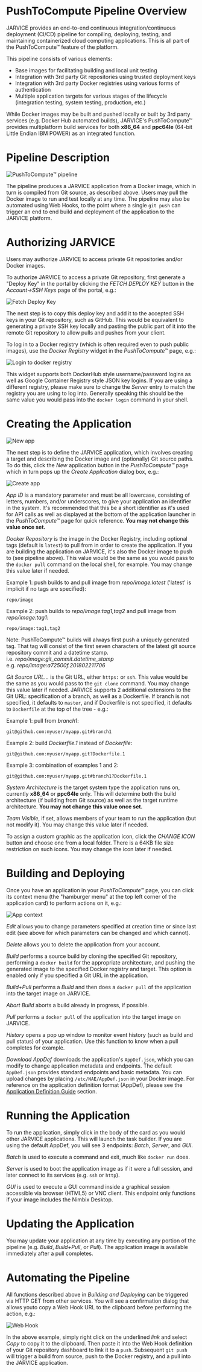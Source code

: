 # PushToCompute Pipeline Overview

JARVICE provides an end-to-end continuous integration/continuous deployment (CI/CD) pipeline for compiling, deploying, testing, and maintaining containerized cloud computing applications.  This is all part of the PushToCompute&trade; feature of the platform.

This pipeline consists of various elements:

- Base images for facilitating building and local unit testing
- Integration with 3rd party Git repositories using trusted deployment keys
- Integration with 3rd party Docker registries using various forms of authentication
- Multiple application targets for various stages of the lifecycle (integration testing, system testing, production, etc.)

While Docker images may be built and pushed locally or built by 3rd party services (e.g. Docker Hub automated builds), JARVICE's PushToCompute&trade; provides multiplatform build services for both **x86_64** and **ppc64le** (64-bit Little Endian IBM POWER) as an integrated function.

# Pipeline Description

![PushToCompute&trade; pipeline](pipeline.svg)

The pipeline produces a JARVICE application from a Docker image, which in turn is compiled from Git source, as described above.  Users may pull the Docker image to run and test locally at any time.  The pipeline may also be automated using Web Hooks, to the point where a single `git push` can trigger an end to end build and deployment of the application to the JARVICE platform.

# Authorizing JARVICE

Users may authorize JARVICE to access private Git repositories and/or Docker images.

To authorize JARVICE to access a private Git repository, first generate a "Deploy Key" in the portal by clicking the *FETCH DEPLOY KEY* button in the *Account->SSH Keys* page of the portal, e.g.:

![Fetch Deploy Key](deploykey.png)

The next step is to copy this deploy key and add it to the accepted SSH keys in your Git repository, such as GitHub.  This would be equivalent to generating a private SSH key locally and pasting the public part of it into the remote Git repository to allow pulls and pushes from your client.

To log in to a Docker registry (which is often required even to push public images), use the *Docker Registry* widget in the *PushToCompute&trade;* page, e.g.:

![Login to docker registry](registry_login.png)

This widget supports both DockerHub style username/password logins as well as Google Container Registry style JSON key logins.  If you are using a different registry, please make sure to change the *Server* entry to match the registry you are using to log into.  Generally speaking this should be the same value you would pass into the `docker login` command in your shell.

# Creating the Application

![New app](newapp.png)

The next step is to define the JARVICE application, which involves creating a target and describing the Docker image and (optionally) Git source paths.  To do this, click the *New* application button in the *PushToCompute&trade;* page which in turn pops up the *Create Application* dialog box, e.g.:

![Create app](createapp.png)

*App ID* is a mandatory parameter and must be all lowercase, consisting of letters, numbers, and/or underscores, to give your application an identifier in the system.  It's recommended that this be a short identifier as it's used for API calls as well as displayed at the bottom of the application launcher in the *PushToCompute&trade;* page for quick reference.  **You may not change this value once set.**

*Docker Repository* is the image in the Docker Registry, including optional tags (default is `latest`) to pull from in order to create the application.  If you are building the application on JARVICE, it's also the Docker image to push to (see pipeline above).  This value would be the same as you would pass to the `docker pull` command on the local shell, for example.  You may change this value later if needed.

Example 1: push builds to and pull image from *repo/image:latest* ('latest' is implicit if no tags are specified):

`repo/image`

Example 2: push builds to *repo/image:tag1,tag2* and pull image from *repo/image:tag1*:

`repo/image:tag1,tag2`

Note: PushToCompute&trade; builds will always first push a uniquely generated tag.  That tag will consist of the first seven characters of the latest git source repository commit and a datetime stamp.
i.e.&nbsp;*repo/image:git_commit.datetime_stamp*
e.g.&nbsp;*repo/image:a72500f.201802211706*


*Git Source URL...* is the Git URL, either `https:` or `ssh`.  This value would be the same as you would pass to the `git clone` command.  You may change this value later if needed.  JARVICE supports 2 additional extensions to the Git URL: specification of a branch, as well as a Dockerfile.  If branch is not specified, it defaults to `master`, and if Dockerfile is not specified, it defaults to `Dockerfile` at the top of the tree - e.g.:

Example 1: pull from *branch1*:

`git@github.com:myuser/myapp.git#branch1`

Example 2: build *Dockerfile.1* instead of *Dockerfile*:

`git@github.com:myuser/myapp.git?Dockerfile.1`

Example 3: combination of examples 1 and 2:

`git@github.com:myuser/myapp.git#branch1?Dockerfile.1`

*System Architecture* is the target system type the application runs on, currently **x86_64** or **ppc64le** only.  This will determine both the build architecture (if building from Git source) as well as the target runtime architecture.  **You may not change this value once set.**

*Team Visible*, if set, allows members of your team to run the application (but not modify it).  You may change this value later if needed.

To assign a custom graphic as the application icon, click the *CHANGE ICON* button and choose one from a local folder.  There is a 64KB file size restriction on such icons.  You may change the icon later if needed.

# Building and Deploying

Once you have an application in your *PushToCompute&trade;* page, you can click its context menu (the "hamburger menu" at the top left corner of the application card) to perform actions on it, e.g.:

![App context](appcontext.png)

*Edit* allows you to change parameters specified at creation time or since last edit (see above for which parameters can be changed and which cannot).

*Delete* allows you to delete the application from your account.

*Build* performs a source build by cloning the specified Git repository, performing a `docker build` for the appropriate architecture, and pushing the generated image to the specified Docker registry and target.  This option is enabled only if you specified a Git URL in the application.

*Build+Pull* performs a *Build* and then does a `docker pull` of the application into the target image on JARVICE.

*Abort Build* aborts a build already in progress, if possible.

*Pull* performs a `docker pull` of the application into the target image on JARVICE.

*History* opens a pop up window to monitor event history (such as build and pull status) of your application.  Use this function to know when a pull completes for example.

*Download AppDef* downloads the application's `AppDef.json`, which you can modify to change application metadata and endpoints.  The default `AppDef.json` provides standard endpoints and basic metadata.  You can upload changes by placing `/etc/NAE/AppDef.json` in your Docker image.  For reference on the application definition format (AppDef), please see the [Application Definition Guide](appdef.md) section.

# Running the Application

To run the application, simply click in the body of the card as you would other JARVICE applications.  This will launch the task builder.  If you are using the default AppDef, you will see 3 endpoints: *Batch*, *Server*, and *GUI*.

*Batch* is used to execute a command and exit, much like `docker run` does.

*Server* is used to boot the application image as if it were a full session, and later connect to its services (e.g. `ssh` or `http`).

*GUI* is used to execute a GUI command inside a graphical session accessible via browser (HTML5) or VNC client.  This endpoint only functions if your image includes the Nimbix Desktop.

# Updating the Application

You may update your application at any time by executing any portion of the pipeline (e.g. *Build*, *Build+Pull*, or *Pull*).  The application image is available immediately after a pull completes.

# Automating the Pipeline

All functions described above in *Building and Deploying* can be triggered via HTTP GET from other services.  You will see a confirmation dialog that allows youto copy a Web Hook URL to the clipboard before performing the action, e.g.:

![Web Hook](webhook.png)

In the above example, simply right click on the underlined _link_ and select *Copy* to copy it to the clipboard.  Then paste it into the Web Hook definition of your Git repository dashboard to link it to a `push`.  Subsequent `git push` will trigger a build from source, push to the Docker registry, and a pull into the JARVICE application.

